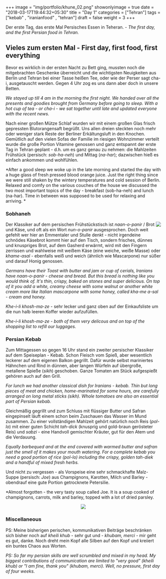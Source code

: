 +++
image = "img/portfolio/khune_02.png"
showonlyimage = true
date = "2018-03-17T19:44:32+05:30"
title = "Day 1"
categories = ["Tehran"]
tags = ["kebab" , "iranianfood" , "tehran"]
draft = false
weight = 3
+++

Der erste Tag, das erste Mal Persisches Essen in Teheran. - *The first day, and the first Persian food in Tehran.*
<!--more-->

## Vieles zum ersten Mal - First day, first food, first everything

Bevor es wirklich in der ersten Nacht zu Bett ging, mussten noch die mitgebrachten Geschenke überreicht und die wichtigsten Neuigkeiten aus Berlin und Tehran bei einer Tasse heißen Tee, oder wie der Perser sagt cha-i, ausgetauscht werden. Gegen 4 Uhr zog es uns dann aber doch in unsere Betten.

*We stayed up till 4 am in the morning the first night. We handed over all the presents and goodies brought from Germany before going to sleep.* 
*With a hot cup of tea - or cha-i - we sat together until late and updated everyone with the recent news.*

Nach einer großen Mütze Schlaf wurden wir mit einem großen Glas frisch gepressten Blutorangensaft begrüßt. Uns allen dreien steckten noch mehr oder weniger stark Reste der Berliner Erkältungsluft in den Knochen. Gemütlich auf den vielen Sofas der Familie im riesigen Wohnzimmer verteilt wurde die große Portion Vitamine genossen und ganz entspannt der erste Tag in Tehran geplant - d.h. um es ganz genau zu nehmen: die Mahlzeiten Frühstück (persisch: *sob-ha-neh*) und Mittag (*na-har*); dazwischen hieß es einfach ankommen und wohlfühlen. 

*After a good sleep we woke up in the late morning and started the day with a huge glass of fresh pressed blood orange juice. Just the right thing since we were still shaken by the wintery temperatures and cold session of Berlin. Relaxed and comfy on the various couches of the house we discussed the two most important topics of the day - breakfast (sob-ha-neh) and lunch (na-har). Time in between was supposed to be used for relaxing and arriving. *

### Sobhaneh
<img align = "right" src="/img/portfolio/bread.png">

Der Klassiker auf dem persischen Frühstückstisch ist *naan-o-panir* / Brot und Käse, und oft als ein Wort *nun-o-panir* ausgesprochen. Doch weit gefehlt wer hier an Emmentaler und Stulle denkt - nicht irgendeine schnödes Käsebrot kommt hier auf den Tisch, sondern frisches, dünnes und knuspriges Brot, auf dem Gasherd erwärmt, wird mit den Fingern zerrissen und wahlweise mit weißem Käse (eine weiche, weiße Masse) oder *khame-asal* - ebenfalls weiß und weich (ähnlich wie Mascarpone) nur süßer und darauf Honig genossen. 
 
*Germans have their Toast with butter and jam or cup of cerials, Iranians have naan-o-panir - cheese and bread. But this bread is nothing like you would think of. It's thin, crispy, baked on stones and super delicious. On top of it you add a white, creamy cheese with some walnut or another white cream more like Italian mascarpone with some honey, called kha-me a-sal - cream and honey.*

 *Khe-i-li khosh-ma-ze* -  sehr lecker und ganz oben auf der Einkaufsliste um die nun halb leeren Koffer wieder aufzufüllen. 
 
*Khe-i-li khosh-ma-ze - both of them very delicous and on top of the shopping list to refill our luggages.*
 

### Persian Kebab

Zum Mittagessen so gegen 16 Uhr stand ein zweiter persischer Klassiker auf dem Speiseplan - Kebab. Schon Fleisch vom Spieß, aber wesentlich leckerer auf dem eigenen Balkon gegrillt. Dafür wurde selbst mariniertes Hähnchen und Rind in dünnen, aber langen Würfeln auf übergroße, metallene Spieße (*sikh*) geschoben. Ganze Tomaten am Stück aufgespießt gehören auch auf den Grill. 

*For lunch we had another classical dish for Iranians - kebab. Thin but long pieces of meat and chicken, home-marinated for some hours, are carefully arranged on long metal sticks (sikh). Whole tomatoes are also an essential part of Persian kebab.*

Gleichmäßig gegrillt und zum Schluss mit flüssiger Butter und Safran eingepinselt läuft einem schon beim Zuschauen das Wasser im Mund zusammen. Zu einer vollständigen Mahlzeit gehört natürlich noch Reis (*pol-lo*) mit einer guten Schicht *tah-dick* (knusprig und gold-braun gerösteter Reis) und *sabzi* - eine Handvoll gemischter Kräuter, gut für den Atem und die Verdauung.

*Equally barbequed and at the end covered with warmed butter and safran just the smell of it makes your mouth watering. For a complete kebab you need a good portion of rice (pol-lo) including the crispy, golden tah-diek and a handful of mixed fresh herbs.*

Und nicht zu vergessen - als Vorspeise eine sehr schmackhafte Malz-Suppe (persisch: *Joe*) aus Champignons, Karotten, Milch und Barley - obendrauf eine gute Portion getrocknete Petersilie. 

*Almost forgotten - the very tasty soup called Joe. It is a soup cooked of champignons, carrots, milk and barley, topped with a lot of dried parsley.

<p align="center">
  <img src="/img/portfolio/kebab.png">
</p>


### Miscellaneous
PS: Meine bisherigen perischen, kommunikativen Beiträge beschränken sich bisher noch auf *kheili khub* - sehr gut und - *khubam, merci* - mir geht es gut, danke. Noch dreht mein Kopf alle Silben auf den Kopf und kreiiert ein buntes Chaos aus Worten.

*PS: So far my persian skills are well scrumbled and mixed in my head. My biggest contributions of communication are limited to "very good" (kheili khub) or "I am fine, thank you" (khubam, merci). Well, no pressure, first day of four weeks.*
